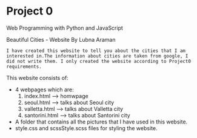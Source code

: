 # Project 0

Web Programming with Python and JavaScript

Beautiful Cities - Website By Lubna Araman

	I have created this website to tell you about the cities that I am interested in.The information about cities are taken from google, I did not write them. I only created the website according to Project0 requirements.

This website consists of:
* 4 webpages which are:
	1. index.html --> homwpage
	2. seoul.html --> talks about Seoul city
	3. valletta.html --> talks about Valletta city
	4. santorini.html --> talks about Santorini city
* A folder that contains all the pictures that I have used in this website. 
* style.css and scssStyle.scss files for styling the website.
